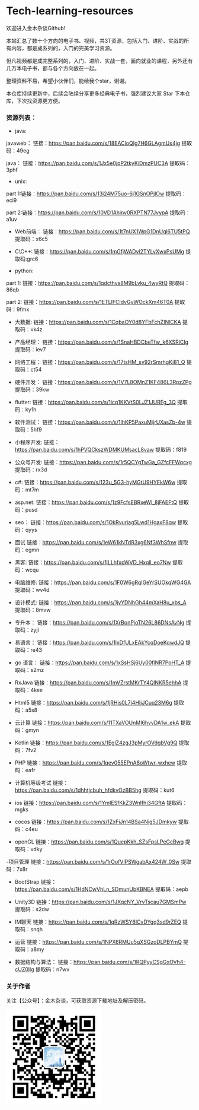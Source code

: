 # Tech-learning-resources

欢迎进入金木杂谈Github!

本站汇总了数十个方向的电子书、视频，共3T资源，包括入门、进阶、实战的所有内容，都是成系列的，入门的完美学习资源。

但凡视频都是成完整系列的，入门、进阶、实战一套，面向就业的课程，另外还有几万本电子书，都与各个方向放在一起。

整理资料不易，希望小伙伴们，能给我个star，谢谢。

本仓库持续更新中，后续会陆续分享更多经典电子书，强烈建议大家 Star 下本仓库，下次找资源更方便。

### 资源列表：

- java:

javaweb：
链接：https://pan.baidu.com/s/18EACloQIg7H6GLAgmUs4jg 提取码：49eg

java：
链接：https://pan.baidu.com/s/1Jx5e0jpP2tkyKiDmzPUC3A 提取码：3phf

- unix:

part 1:链接：https://pan.baidu.com/s/13i24M75uo-6j1GSnOPjlOw 提取码：eci9

part 2:链接：https://pan.baidu.com/s/10VD1Ahinv0RXPTN77JvypA 提取码：a1uv

- Web前端：
链接：https://pan.baidu.com/s/1t7nUX1WpG1DnUql6TU5tPQ 提取码：x6c5

- C\C++:
链接：https://pan.baidu.com/s/1mGfjWADvl2TYLvXwxPsUMg 提取码:grc6

- python:

part 1:
链接：https://pan.baidu.com/s/1qdcthvs8M9bLvku_4wyRtQ 提取码：86qb

part 2:
链接：https://pan.baidu.com/s/1ETLlFCIdvGyWOckXm46T0A 提取码：9fmx

- 大数据:
链接：https://pan.baidu.com/s/1CqbaOY0d8YFbFchZINlCKA 提取码：vk4z

- 产品经理：
链接：https://pan.baidu.com/s/1SnaHBDCbeTfw_k6XSRlCIg 提取码：iev7

- 网络工程：
链接：https://pan.baidu.com/s/17tsHM_sv92rSmrhgKi81_Q 提取码：ct54

- 硬件开发：
链接：https://pan.baidu.com/s/1V7L8OMnZ1KF486L3RpzZPg 提取码：39kw

- flutter:
链接：https://pan.baidu.com/s/1icq1KKVtS0LJZ1JURFg_3Q 提取码：ky1h

- 软件测试：
链接：https://pan.baidu.com/s/1IhKP5PaxuMijrUXasZb-4w 提取码：5hf9

- 小程序开发:
链接：https://pan.baidu.com/s/1hPVQCkszWDMKUMsacL8vaw 提取码：f819

- 公众号开发:
链接：https://pan.baidu.com/s/1r5QCYgTwGa_GZfcFFWqcxg 提取码：rx3d

- c#:
链接：https://pan.baidu.com/s/123u_5G3-hyMGtU9HYEkW6w 提取码：mt7m

- asp.net:
链接：https://pan.baidu.com/s/1z9FcfsEBRxeWI_8jFAEFtQ 提取码：pusd

- seo：
链接：https://pan.baidu.com/s/1OkRvuriag5Lwd1HgaxF8qw 提取码：qyys

- 面试
链接：https://pan.baidu.com/s/1eW61kNTdR3xg6Nf3WhSfnw 提取码：egmn

- 黑客:
 链接：https://pan.baidu.com/s/1lLLhfxpWVD_Hxqll_eo7Nw 提取码：wcqu

- 电脑维修:
链接：https://pan.baidu.com/s/1F0W6gRqIGeYrSUOkqWG4GA 提取码：wv4d

- 设计模式:
链接：https://pan.baidu.com/s/1jyYDNhGh44mXaH8u_xbs_A 提取码：8mvw

- 专升本：
链接：https://pan.baidu.com/s/1XrBonPjoTN26L86DNsAvNg 提取码：zyji

- 易语言：
链接：https://pan.baidu.com/s/1lxDfULxEAkYcqDoeKqwdJQ 提取码：re43

- go 语言：
链接：https://pan.baidu.com/s/1xSsHSj6Uy00flNR7PoHT_A 提取码：s2mz

- RxJava 
链接：https://pan.baidu.com/s/1mVZrstMKrTY4QlNKR5ehhA 提取码：4kee

- Html5 
链接：https://pan.baidu.com/s/1jRHis0L7j4HIjJCuq23M6g 提取码：a5s8

- 云计算 
链接：https://pan.baidu.com/s/11TXaVOUnMI6hvvDA1w_ekA 提取码：gmyn

- Kotlin 
链接：https://pan.baidu.com/s/1EglZ4zgJ3pMyrOVdgbVg9Q 提取码：7fv2

- PHP 
链接：https://pan.baidu.com/s/1qev055EPnA8oWtwr-wxhew 提取码：eafr

- 计算机等级考试 
链接：https://pan.baidu.com/s/1dhhtjcbuh_hfdkvOzBB5hg 提取码：kut6

- ios 
链接：https://pan.baidu.com/s/1YmIESfKkZ3WnIfhi34GftA 提取码：mgks

- cocos 
链接：https://pan.baidu.com/s/1ZxFiJn14BSa4Nig5JDmkyw 提取码：c4eu

- openGL 
链接：https://pan.baidu.com/s/1QuepKkh_SZsFpsLPeGcBwg 提取码：vdky

-项目管理 
链接：https://pan.baidu.com/s/1rOofVlPSWgabAx424W_0Sw 提取码：7x8r

- BootStrap 
链接：https://pan.baidu.com/s/1HdNCwVhLn_SDmunUbKBNEA 提取码：aepb

- Unity3D 
链接：https://pan.baidu.com/s/1JXqcNY_VrvTscau7GMSmPw 提取码：s2dw

- IM聊天 
链接：https://pan.baidu.com/s/1qRzWSY6lCvDYgq3sd9rZEQ 提取码：snqh

- 运营 
链接：https://pan.baidu.com/s/1NPX6RMUu5gXSGzoDLPBYmQ 提取码：a8my

- 数据结构与算法：
链接：https://pan.baidu.com/s/1RQPyyCSgGxOVh4-cUZ0llg 提取码：n7wv


### 关于作者

关注【公众号】：金木杂谈，可获取资源下载地址及解压密码。

![Image text](https://github.com/jinmuzatan/Tech-learning-resources/blob/main/image/qrcode.jpg)
